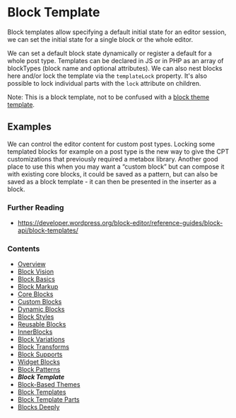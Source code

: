 # Block Template

Block templates allow specifying a default initial state for an editor session, we can set the initial state for a single block or the whole editor.

We can set a default block state dynamically or register a default for a whole post type. Templates can be declared in JS or in PHP as an array of blockTypes (block name and optional attributes). We can also nest blocks here and/or lock the template via the `templateLock` property. It's also possible to lock individual parts with the `lock` attribute on children.

Note: This is a block template, not to be confused with a [block theme template](18-block-templates.md).
## Examples
We can control the editor content for custom post types. Locking some templated blocks for example on a post type is the new way to give the CPT customizations that previously required a metabox library.
Another good place to use this when you may want a “custom block” but can compose it with existing core blocks, it could be saved as a pattern, but can also be saved as a block template - it can then be presented in the inserter as a block.

### Further Reading
- https://developer.wordpress.org/block-editor/reference-guides/block-api/block-templates/
### Contents
- [Overview](01-overview.md)
- [Block Vision](02-block-vision.md)
- [Block Basics](03-block-basics.md)
- [Block Markup](04-block-markup.md)
- [Core Blocks](05-core-blocks.md)
- [Custom Blocks](06-custom-blocks.md)
- [Dynamic Blocks](07-dynamic-blocks.md)
- [Block Styles](08-block-styles.md)
- [Reusable Blocks](09-reusable-blocks.md)
- [InnerBlocks](10-innerblocks.md)
- [Block Variations](11-block-variations.md)
- [Block Transforms](12-block-transforms.md)
- [Block Supports](13-block-supports.md)
- [Widget Blocks](14-widget-blocks.md)
- [Block Patterns](15-block-paterns.md)
- ***Block Template***
- [Block-Based Themes](17-block-based-themes.md)
- [Block Templates](18-block-templates.md)
- [Block Template Parts](19-block-template-parts.md)
- [Blocks Deeply](20-blocks-deeply.md)